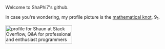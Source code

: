 Welcome to ShaPhi7's github.

In case you're wondering, my profile picture is the [mathematical knot](https://en.wikipedia.org/wiki/Knot_(mathematics)), 9<sub>1</sub>.

<a href="https://stackoverflow.com/users/19972353/shaun"><img src="https://stackoverflow.com/users/flair/19972353.png?theme=dark" width="208" height="58" alt="profile for Shaun at Stack Overflow, Q&amp;A for professional and enthusiast programmers" title="profile for Shaun at Stack Overflow, Q&amp;A for professional and enthusiast programmers"></a>

